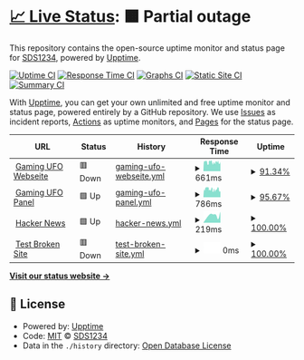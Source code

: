 # [📈 Live Status](https://demo.upptime.js.org): <!--live status--> **🟧 Partial outage**

This repository contains the open-source uptime monitor and status page for [SDS1234](https://demo.upptime.js.org), powered by [Upptime](https://github.com/upptime/upptime).

[![Uptime CI](https://github.com/SDS1234/upptime/workflows/Uptime%20CI/badge.svg)](https://github.com/SDS1234/upptime/actions?query=workflow%3A%22Uptime+CI%22)
[![Response Time CI](https://github.com/SDS1234/upptime/workflows/Response%20Time%20CI/badge.svg)](https://github.com/SDS1234/upptime/actions?query=workflow%3A%22Response+Time+CI%22)
[![Graphs CI](https://github.com/SDS1234/upptime/workflows/Graphs%20CI/badge.svg)](https://github.com/SDS1234/upptime/actions?query=workflow%3A%22Graphs+CI%22)
[![Static Site CI](https://github.com/SDS1234/upptime/workflows/Static%20Site%20CI/badge.svg)](https://github.com/SDS1234/upptime/actions?query=workflow%3A%22Static+Site+CI%22)
[![Summary CI](https://github.com/SDS1234/upptime/workflows/Summary%20CI/badge.svg)](https://github.com/SDS1234/upptime/actions?query=workflow%3A%22Summary+CI%22)

With [Upptime](https://upptime.js.org), you can get your own unlimited and free uptime monitor and status page, powered entirely by a GitHub repository. We use [Issues](https://github.com/SDS1234/upptime/issues) as incident reports, [Actions](https://github.com/SDS1234/upptime/actions) as uptime monitors, and [Pages](https://demo.upptime.js.org) for the status page.

<!--start: status pages-->
<!-- This summary is generated by Upptime (https://github.com/upptime/upptime) -->
<!-- Do not edit this manually, your changes will be overwritten -->
<!-- prettier-ignore -->
| URL | Status | History | Response Time | Uptime |
| --- | ------ | ------- | ------------- | ------ |
| <img alt="" src="https://favicons.githubusercontent.com/gaming-ufo.de" height="13"> [Gaming UFO Webseite](https://gaming-ufo.de) | 🟥 Down | [gaming-ufo-webseite.yml](https://github.com/SDS1234/Uptime/commits/HEAD/history/gaming-ufo-webseite.yml) | <details><summary><img alt="Response time graph" src="./graphs/gaming-ufo-webseite/response-time-week.png" height="20"> 661ms</summary><br><a href="https://demo.upptime.js.org/history/gaming-ufo-webseite"><img alt="Response time 1214" src="https://img.shields.io/endpoint?url=https%3A%2F%2Fraw.githubusercontent.com%2FSDS1234%2FUptime%2FHEAD%2Fapi%2Fgaming-ufo-webseite%2Fresponse-time.json"></a><br><a href="https://demo.upptime.js.org/history/gaming-ufo-webseite"><img alt="24-hour response time 615" src="https://img.shields.io/endpoint?url=https%3A%2F%2Fraw.githubusercontent.com%2FSDS1234%2FUptime%2FHEAD%2Fapi%2Fgaming-ufo-webseite%2Fresponse-time-day.json"></a><br><a href="https://demo.upptime.js.org/history/gaming-ufo-webseite"><img alt="7-day response time 661" src="https://img.shields.io/endpoint?url=https%3A%2F%2Fraw.githubusercontent.com%2FSDS1234%2FUptime%2FHEAD%2Fapi%2Fgaming-ufo-webseite%2Fresponse-time-week.json"></a><br><a href="https://demo.upptime.js.org/history/gaming-ufo-webseite"><img alt="30-day response time 1271" src="https://img.shields.io/endpoint?url=https%3A%2F%2Fraw.githubusercontent.com%2FSDS1234%2FUptime%2FHEAD%2Fapi%2Fgaming-ufo-webseite%2Fresponse-time-month.json"></a><br><a href="https://demo.upptime.js.org/history/gaming-ufo-webseite"><img alt="1-year response time 1214" src="https://img.shields.io/endpoint?url=https%3A%2F%2Fraw.githubusercontent.com%2FSDS1234%2FUptime%2FHEAD%2Fapi%2Fgaming-ufo-webseite%2Fresponse-time-year.json"></a></details> | <details><summary><a href="https://demo.upptime.js.org/history/gaming-ufo-webseite">91.34%</a></summary><a href="https://demo.upptime.js.org/history/gaming-ufo-webseite"><img alt="All-time uptime 97.41%" src="https://img.shields.io/endpoint?url=https%3A%2F%2Fraw.githubusercontent.com%2FSDS1234%2FUptime%2FHEAD%2Fapi%2Fgaming-ufo-webseite%2Fuptime.json"></a><br><a href="https://demo.upptime.js.org/history/gaming-ufo-webseite"><img alt="24-hour uptime 68.12%" src="https://img.shields.io/endpoint?url=https%3A%2F%2Fraw.githubusercontent.com%2FSDS1234%2FUptime%2FHEAD%2Fapi%2Fgaming-ufo-webseite%2Fuptime-day.json"></a><br><a href="https://demo.upptime.js.org/history/gaming-ufo-webseite"><img alt="7-day uptime 91.34%" src="https://img.shields.io/endpoint?url=https%3A%2F%2Fraw.githubusercontent.com%2FSDS1234%2FUptime%2FHEAD%2Fapi%2Fgaming-ufo-webseite%2Fuptime-week.json"></a><br><a href="https://demo.upptime.js.org/history/gaming-ufo-webseite"><img alt="30-day uptime 95.81%" src="https://img.shields.io/endpoint?url=https%3A%2F%2Fraw.githubusercontent.com%2FSDS1234%2FUptime%2FHEAD%2Fapi%2Fgaming-ufo-webseite%2Fuptime-month.json"></a><br><a href="https://demo.upptime.js.org/history/gaming-ufo-webseite"><img alt="1-year uptime 97.41%" src="https://img.shields.io/endpoint?url=https%3A%2F%2Fraw.githubusercontent.com%2FSDS1234%2FUptime%2FHEAD%2Fapi%2Fgaming-ufo-webseite%2Fuptime-year.json"></a></details>
| <img alt="" src="https://favicons.githubusercontent.com/panel.gaming-ufo.de" height="13"> [Gaming UFO Panel](https://panel.gaming-ufo.de) | 🟩 Up | [gaming-ufo-panel.yml](https://github.com/SDS1234/Uptime/commits/HEAD/history/gaming-ufo-panel.yml) | <details><summary><img alt="Response time graph" src="./graphs/gaming-ufo-panel/response-time-week.png" height="20"> 786ms</summary><br><a href="https://demo.upptime.js.org/history/gaming-ufo-panel"><img alt="Response time 908" src="https://img.shields.io/endpoint?url=https%3A%2F%2Fraw.githubusercontent.com%2FSDS1234%2FUptime%2FHEAD%2Fapi%2Fgaming-ufo-panel%2Fresponse-time.json"></a><br><a href="https://demo.upptime.js.org/history/gaming-ufo-panel"><img alt="24-hour response time 751" src="https://img.shields.io/endpoint?url=https%3A%2F%2Fraw.githubusercontent.com%2FSDS1234%2FUptime%2FHEAD%2Fapi%2Fgaming-ufo-panel%2Fresponse-time-day.json"></a><br><a href="https://demo.upptime.js.org/history/gaming-ufo-panel"><img alt="7-day response time 786" src="https://img.shields.io/endpoint?url=https%3A%2F%2Fraw.githubusercontent.com%2FSDS1234%2FUptime%2FHEAD%2Fapi%2Fgaming-ufo-panel%2Fresponse-time-week.json"></a><br><a href="https://demo.upptime.js.org/history/gaming-ufo-panel"><img alt="30-day response time 896" src="https://img.shields.io/endpoint?url=https%3A%2F%2Fraw.githubusercontent.com%2FSDS1234%2FUptime%2FHEAD%2Fapi%2Fgaming-ufo-panel%2Fresponse-time-month.json"></a><br><a href="https://demo.upptime.js.org/history/gaming-ufo-panel"><img alt="1-year response time 908" src="https://img.shields.io/endpoint?url=https%3A%2F%2Fraw.githubusercontent.com%2FSDS1234%2FUptime%2FHEAD%2Fapi%2Fgaming-ufo-panel%2Fresponse-time-year.json"></a></details> | <details><summary><a href="https://demo.upptime.js.org/history/gaming-ufo-panel">95.67%</a></summary><a href="https://demo.upptime.js.org/history/gaming-ufo-panel"><img alt="All-time uptime 98.52%" src="https://img.shields.io/endpoint?url=https%3A%2F%2Fraw.githubusercontent.com%2FSDS1234%2FUptime%2FHEAD%2Fapi%2Fgaming-ufo-panel%2Fuptime.json"></a><br><a href="https://demo.upptime.js.org/history/gaming-ufo-panel"><img alt="24-hour uptime 85.82%" src="https://img.shields.io/endpoint?url=https%3A%2F%2Fraw.githubusercontent.com%2FSDS1234%2FUptime%2FHEAD%2Fapi%2Fgaming-ufo-panel%2Fuptime-day.json"></a><br><a href="https://demo.upptime.js.org/history/gaming-ufo-panel"><img alt="7-day uptime 95.67%" src="https://img.shields.io/endpoint?url=https%3A%2F%2Fraw.githubusercontent.com%2FSDS1234%2FUptime%2FHEAD%2Fapi%2Fgaming-ufo-panel%2Fuptime-week.json"></a><br><a href="https://demo.upptime.js.org/history/gaming-ufo-panel"><img alt="30-day uptime 97.51%" src="https://img.shields.io/endpoint?url=https%3A%2F%2Fraw.githubusercontent.com%2FSDS1234%2FUptime%2FHEAD%2Fapi%2Fgaming-ufo-panel%2Fuptime-month.json"></a><br><a href="https://demo.upptime.js.org/history/gaming-ufo-panel"><img alt="1-year uptime 98.52%" src="https://img.shields.io/endpoint?url=https%3A%2F%2Fraw.githubusercontent.com%2FSDS1234%2FUptime%2FHEAD%2Fapi%2Fgaming-ufo-panel%2Fuptime-year.json"></a></details>
| <img alt="" src="https://favicons.githubusercontent.com/news.ycombinator.com" height="13"> [Hacker News](https://news.ycombinator.com) | 🟩 Up | [hacker-news.yml](https://github.com/SDS1234/Uptime/commits/HEAD/history/hacker-news.yml) | <details><summary><img alt="Response time graph" src="./graphs/hacker-news/response-time-week.png" height="20"> 219ms</summary><br><a href="https://demo.upptime.js.org/history/hacker-news"><img alt="Response time 266" src="https://img.shields.io/endpoint?url=https%3A%2F%2Fraw.githubusercontent.com%2FSDS1234%2FUptime%2FHEAD%2Fapi%2Fhacker-news%2Fresponse-time.json"></a><br><a href="https://demo.upptime.js.org/history/hacker-news"><img alt="24-hour response time 334" src="https://img.shields.io/endpoint?url=https%3A%2F%2Fraw.githubusercontent.com%2FSDS1234%2FUptime%2FHEAD%2Fapi%2Fhacker-news%2Fresponse-time-day.json"></a><br><a href="https://demo.upptime.js.org/history/hacker-news"><img alt="7-day response time 219" src="https://img.shields.io/endpoint?url=https%3A%2F%2Fraw.githubusercontent.com%2FSDS1234%2FUptime%2FHEAD%2Fapi%2Fhacker-news%2Fresponse-time-week.json"></a><br><a href="https://demo.upptime.js.org/history/hacker-news"><img alt="30-day response time 258" src="https://img.shields.io/endpoint?url=https%3A%2F%2Fraw.githubusercontent.com%2FSDS1234%2FUptime%2FHEAD%2Fapi%2Fhacker-news%2Fresponse-time-month.json"></a><br><a href="https://demo.upptime.js.org/history/hacker-news"><img alt="1-year response time 266" src="https://img.shields.io/endpoint?url=https%3A%2F%2Fraw.githubusercontent.com%2FSDS1234%2FUptime%2FHEAD%2Fapi%2Fhacker-news%2Fresponse-time-year.json"></a></details> | <details><summary><a href="https://demo.upptime.js.org/history/hacker-news">100.00%</a></summary><a href="https://demo.upptime.js.org/history/hacker-news"><img alt="All-time uptime 100.00%" src="https://img.shields.io/endpoint?url=https%3A%2F%2Fraw.githubusercontent.com%2FSDS1234%2FUptime%2FHEAD%2Fapi%2Fhacker-news%2Fuptime.json"></a><br><a href="https://demo.upptime.js.org/history/hacker-news"><img alt="24-hour uptime 100.00%" src="https://img.shields.io/endpoint?url=https%3A%2F%2Fraw.githubusercontent.com%2FSDS1234%2FUptime%2FHEAD%2Fapi%2Fhacker-news%2Fuptime-day.json"></a><br><a href="https://demo.upptime.js.org/history/hacker-news"><img alt="7-day uptime 100.00%" src="https://img.shields.io/endpoint?url=https%3A%2F%2Fraw.githubusercontent.com%2FSDS1234%2FUptime%2FHEAD%2Fapi%2Fhacker-news%2Fuptime-week.json"></a><br><a href="https://demo.upptime.js.org/history/hacker-news"><img alt="30-day uptime 100.00%" src="https://img.shields.io/endpoint?url=https%3A%2F%2Fraw.githubusercontent.com%2FSDS1234%2FUptime%2FHEAD%2Fapi%2Fhacker-news%2Fuptime-month.json"></a><br><a href="https://demo.upptime.js.org/history/hacker-news"><img alt="1-year uptime 99.99%" src="https://img.shields.io/endpoint?url=https%3A%2F%2Fraw.githubusercontent.com%2FSDS1234%2FUptime%2FHEAD%2Fapi%2Fhacker-news%2Fuptime-year.json"></a></details>
| <img alt="" src="https://favicons.githubusercontent.com/thissitedoesnotexist.koj.co" height="13"> [Test Broken Site](https://thissitedoesnotexist.koj.co) | 🟥 Down | [test-broken-site.yml](https://github.com/SDS1234/Uptime/commits/HEAD/history/test-broken-site.yml) | <details><summary><img alt="Response time graph" src="./graphs/test-broken-site/response-time-week.png" height="20"> 0ms</summary><br><a href="https://demo.upptime.js.org/history/test-broken-site"><img alt="Response time 0" src="https://img.shields.io/endpoint?url=https%3A%2F%2Fraw.githubusercontent.com%2FSDS1234%2FUptime%2FHEAD%2Fapi%2Ftest-broken-site%2Fresponse-time.json"></a><br><a href="https://demo.upptime.js.org/history/test-broken-site"><img alt="24-hour response time 0" src="https://img.shields.io/endpoint?url=https%3A%2F%2Fraw.githubusercontent.com%2FSDS1234%2FUptime%2FHEAD%2Fapi%2Ftest-broken-site%2Fresponse-time-day.json"></a><br><a href="https://demo.upptime.js.org/history/test-broken-site"><img alt="7-day response time 0" src="https://img.shields.io/endpoint?url=https%3A%2F%2Fraw.githubusercontent.com%2FSDS1234%2FUptime%2FHEAD%2Fapi%2Ftest-broken-site%2Fresponse-time-week.json"></a><br><a href="https://demo.upptime.js.org/history/test-broken-site"><img alt="30-day response time 0" src="https://img.shields.io/endpoint?url=https%3A%2F%2Fraw.githubusercontent.com%2FSDS1234%2FUptime%2FHEAD%2Fapi%2Ftest-broken-site%2Fresponse-time-month.json"></a><br><a href="https://demo.upptime.js.org/history/test-broken-site"><img alt="1-year response time 0" src="https://img.shields.io/endpoint?url=https%3A%2F%2Fraw.githubusercontent.com%2FSDS1234%2FUptime%2FHEAD%2Fapi%2Ftest-broken-site%2Fresponse-time-year.json"></a></details> | <details><summary><a href="https://demo.upptime.js.org/history/test-broken-site">100.00%</a></summary><a href="https://demo.upptime.js.org/history/test-broken-site"><img alt="All-time uptime 100.00%" src="https://img.shields.io/endpoint?url=https%3A%2F%2Fraw.githubusercontent.com%2FSDS1234%2FUptime%2FHEAD%2Fapi%2Ftest-broken-site%2Fuptime.json"></a><br><a href="https://demo.upptime.js.org/history/test-broken-site"><img alt="24-hour uptime 100.00%" src="https://img.shields.io/endpoint?url=https%3A%2F%2Fraw.githubusercontent.com%2FSDS1234%2FUptime%2FHEAD%2Fapi%2Ftest-broken-site%2Fuptime-day.json"></a><br><a href="https://demo.upptime.js.org/history/test-broken-site"><img alt="7-day uptime 100.00%" src="https://img.shields.io/endpoint?url=https%3A%2F%2Fraw.githubusercontent.com%2FSDS1234%2FUptime%2FHEAD%2Fapi%2Ftest-broken-site%2Fuptime-week.json"></a><br><a href="https://demo.upptime.js.org/history/test-broken-site"><img alt="30-day uptime 100.00%" src="https://img.shields.io/endpoint?url=https%3A%2F%2Fraw.githubusercontent.com%2FSDS1234%2FUptime%2FHEAD%2Fapi%2Ftest-broken-site%2Fuptime-month.json"></a><br><a href="https://demo.upptime.js.org/history/test-broken-site"><img alt="1-year uptime 100.00%" src="https://img.shields.io/endpoint?url=https%3A%2F%2Fraw.githubusercontent.com%2FSDS1234%2FUptime%2FHEAD%2Fapi%2Ftest-broken-site%2Fuptime-year.json"></a></details>

<!--end: status pages-->

[**Visit our status website →**](https://demo.upptime.js.org)

## 📄 License

- Powered by: [Upptime](https://github.com/upptime/upptime)
- Code: [MIT](./LICENSE) © [SDS1234](https://demo.upptime.js.org)
- Data in the `./history` directory: [Open Database License](https://opendatacommons.org/licenses/odbl/1-0/)
